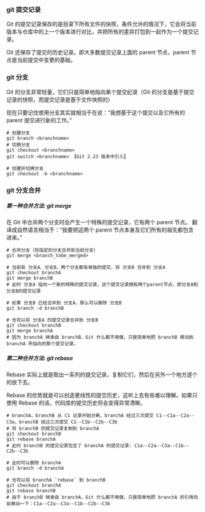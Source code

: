 ### git 提交记录
Git 的提交记录保存的是目录下所有文件的快照，条件允许的情况下，它会将当前版本与仓库中的上一个版本进行对比，并把所有的差异打包到一起作为一个提交记录。

Git 还保存了提交的历史记录。即大多数提交记录上面的 parent 节点，parent 节点是当前提交中变更的基础。

### git 分支
Git 的分支非常轻量，它们只是简单地指向某个提交纪录（Git 的分支是基于提交记录的快照，而提交记录是基于文件快照的）

现在只要记住使用分支其实就相当于在说：“我想基于这个提交以及它所有的 parent 提交进行新的工作。”

```git
# 创建分支
git branch <branchname>
# 切换分支
git checkout <branchname>
git switch <branchname> 【Git 2.23 版本中引入】

# 创建并切换分支
git checkout -b <branchname>
```

### git 分支合并
##### 第一种合并方法: git merge
在 Git 中合并两个分支时会产生一个特殊的提交记录，它有两个 parent 节点。 翻译成自然语言相当于：“我要把这两个 parent 节点本身及它们所有的祖先都包含进来。”
```git
# 合并分支（将指定的分支合并到当前分支）
git merge <branch_tobe_merged>

# 当前有 分支A、分支B，两个分支都有单独的提交，将 分支B 合并到 分支A
git checkout branchA
git merge branchB
# 此时 分支A 指向一个新的特殊的提交记录，这个提交记录拥有两个parent节点，即分支A和分支B的提交记录

# 如果 分支B 已经合并到 分支A，那么可以删除 分支B
git branch -d branchB

# 也可以将 分支A 的提交记录合并到 分支B
git checkout branchB
git merge branchA
# 因为 branchA 继承自 branchB，Git 什么都不用做，只是简单地把 branchB 移动到 branchA 所指向的那个提交记录。
```
##### 第二种合并方法: git rebase
Rebase 实际上就是取出一系列的提交记录，复制它们，然后在另外一个地方逐个的放下去。

Rebase 的优势就是可以创造更线性的提交历史，这听上去有些难以理解。如果只使用 Rebase 的话，代码库的提交历史将会变得异常清晰。
```git
# branchA，branchB 从 C1 记录开始分离，branchA 经过三次提交 C1--C1a--C2a--C3a，branchB 经过三次提交 C1--C1b--C2b--C3b
# 将 branchB 的提交记录复制到 branchA
git checkout branchB
git rebase branchA
# 此时 branchB 的提交记录包含了 branchA 的提交记录: C1a--C2a--C3a--C1b--C2b--C3b

# 此时可以删除 branchA
git branch -d branchA

# 也可以将 branchA `rebase` 到 branchB
git checkout branchA
git rebase branchB
# 由于 branchB 继承自 branchA，Git 什么都不用做，只是简单地把 branchA 的引用向前移动一下：C1a--C2a--C3a--C1b--C2b--C3b

```